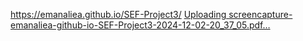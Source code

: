 https://emanaliea.github.io/SEF-Project3/
[Uploading screencapture-emanaliea-github-io-SEF-Project3-2024-12-02-20_37_05.pdf…]()
